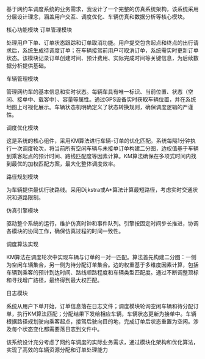 基于网约车调度系统的业务需求，我设计了一个完整的仿真系统架构，该系统采用分层设计理念，涵盖用户交互、调度优化、车辆仿真和数据分析等核心模块。

核心功能模块
订单管理模块

处理用户下单、订单状态跟踪和订单取消功能。用户提交包含起点和终点的出行请求后，系统生成待调度订单；在车辆接驾前用户可取消订单，系统需实时更新订单状态。该模块记录订单创建时间、预计费用、实际完成时间等关键信息，为后续数据分析提供基础。

车辆管理模块

管理网约车的基本信息和实时状态。每辆车具有唯一标识、当前位置、状态（空闲、接单中、载客中）、容量等属性。通过GPS设备实时获取车辆位置，并在系统地图上可视化展示。车辆状态机明确定义了状态转换规则，确保调度逻辑的严谨性。

调度优化模块

这是系统的核心组件，采用KM算法进行车辆-订单的优化匹配。系统每隔1分钟执行一次调度轮次，将当前所有空闲车辆与未接单订单构建二分图，边权值基于车辆到乘客起点的预计时间、路线匹配度等因素计算。KM算法确保在多项式时间内找到最优的加权匹配方案，最大化整体调度效率。

路径规划模块

为车辆提供最优行驶路线。采用Dijkstra或A*算法计算最短路径，考虑实时交通状况和道路限制。

仿真引擎模块

驱动整个系统的运行，维护仿真时钟和事件队列。引擎按固定时间步长推进，协调各模块的协同工作，确保仿真过程的时间一致性。

调度算法实现

KM算法在调度轮次中实现车辆与订单的一对一匹配。算法首先构建二分图：一侧为空闲车辆集合，另一侧为待分配订单集合。边的权重基于多维度因素计算，包括车辆到乘客的预计到达时间、路线顺路程度和车辆类型匹配度。通过不断调整顶标和寻找增广路径，最终得到最大权匹配。

日志模块

系统从用户下单开始，订单信息落在日志文件；调度模块轮询空闲车辆和待分配订单，执行KM算法匹配；分配结果下发给相应车辆，车辆状态更新为接单中。车辆根据路径规划驶向乘客起点，接驾后驶向目的地，完成订单后状态重置为空闲。涉及每个状态变化都需要落日志到文件中。

该系统设计充分考虑了网约车调度的实际业务需求，通过模块化架构和优化算法，实现了高效的车辆资源分配和订单处理能力
